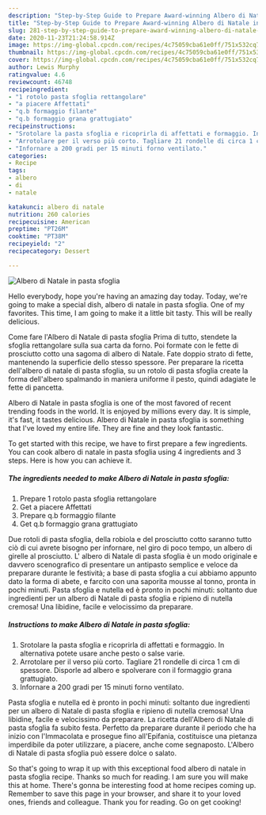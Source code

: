```yaml
---
description: "Step-by-Step Guide to Prepare Award-winning Albero di Natale in pasta sfoglia"
title: "Step-by-Step Guide to Prepare Award-winning Albero di Natale in pasta sfoglia"
slug: 281-step-by-step-guide-to-prepare-award-winning-albero-di-natale-in-pasta-sfoglia
date: 2020-11-23T21:24:58.914Z
image: https://img-global.cpcdn.com/recipes/4c75059cba61e0ff/751x532cq70/albero-di-natale-in-pasta-sfoglia-recipe-main-photo.jpg
thumbnail: https://img-global.cpcdn.com/recipes/4c75059cba61e0ff/751x532cq70/albero-di-natale-in-pasta-sfoglia-recipe-main-photo.jpg
cover: https://img-global.cpcdn.com/recipes/4c75059cba61e0ff/751x532cq70/albero-di-natale-in-pasta-sfoglia-recipe-main-photo.jpg
author: Lewis Murphy
ratingvalue: 4.6
reviewcount: 46748
recipeingredient:
- "1 rotolo pasta sfoglia rettangolare"
- "a piacere Affettati"
- "q.b formaggio filante"
- "q.b formaggio grana grattugiato"
recipeinstructions:
- "Srotolare la pasta sfoglia e ricoprirla di affettati e formaggio. In alternativa potete usare anche pesto o salse varie."
- "Arrotolare per il verso più corto. Tagliare 21 rondelle di circa 1 cm di spessore. Disporle ad albero e spolverare con il formaggio grana grattugiato."
- "Infornare a 200 gradi per 15 minuti forno ventilato."
categories:
- Recipe
tags:
- albero
- di
- natale

katakunci: albero di natale 
nutrition: 260 calories
recipecuisine: American
preptime: "PT26M"
cooktime: "PT38M"
recipeyield: "2"
recipecategory: Dessert

---
```



![Albero di Natale in pasta sfoglia](https://img-global.cpcdn.com/recipes/4c75059cba61e0ff/751x532cq70/albero-di-natale-in-pasta-sfoglia-recipe-main-photo.jpg)

Hello everybody, hope you're having an amazing day today. Today, we're going to make a special dish, albero di natale in pasta sfoglia. One of my favorites. This time, I am going to make it a little bit tasty. This will be really delicious.

Come fare l&#39;Albero di Natale di pasta sfoglia Prima di tutto, stendete la sfoglia rettangolare sulla sua carta da forno. Poi formate con le fette di prosciutto cotto una sagoma di albero di Natale. Fate doppio strato di fette, mantenendo la superficie dello stesso spessore. Per preparare la ricetta dell&#39;albero di natale di pasta sfoglia, su un rotolo di pasta sfoglia create la forma dell&#39;albero spalmando in maniera uniforme il pesto, quindi adagiate le fette di pancetta.

Albero di Natale in pasta sfoglia is one of the most favored of recent trending foods in the world. It is enjoyed by millions every day. It is simple, it's fast, it tastes delicious. Albero di Natale in pasta sfoglia is something that I've loved my entire life. They are fine and they look fantastic.


To get started with this recipe, we have to first prepare a few ingredients. You can cook albero di natale in pasta sfoglia using 4 ingredients and 3 steps. Here is how you can achieve it.

<!--inarticleads1-->

##### The ingredients needed to make Albero di Natale in pasta sfoglia:

1. Prepare 1 rotolo pasta sfoglia rettangolare
1. Get a piacere Affettati
1. Prepare q.b formaggio filante
1. Get q.b formaggio grana grattugiato


Due rotoli di pasta sfoglia, della robiola e del prosciutto cotto saranno tutto ciò di cui avrete bisogno per infornare, nel giro di poco tempo, un albero di girelle al prosciutto. L&#39; albero di Natale di pasta sfoglia è un modo originale e davvero scenografico di presentare un antipasto semplice e veloce da preparare durante le festività; a base di pasta sfoglia a cui abbiamo appunto dato la forma di abete, e farcito con una saporita mousse al tonno, pronta in pochi minuti. Pasta sfoglia e nutella ed è pronto in pochi minuti: soltanto due ingredienti per un albero di Natale di pasta sfoglia e ripieno di nutella cremosa! Una libidine, facile e velocissimo da preparare. 

<!--inarticleads2-->

##### Instructions to make Albero di Natale in pasta sfoglia:

1. Srotolare la pasta sfoglia e ricoprirla di affettati e formaggio. In alternativa potete usare anche pesto o salse varie.
1. Arrotolare per il verso più corto. Tagliare 21 rondelle di circa 1 cm di spessore. Disporle ad albero e spolverare con il formaggio grana grattugiato.
1. Infornare a 200 gradi per 15 minuti forno ventilato.


Pasta sfoglia e nutella ed è pronto in pochi minuti: soltanto due ingredienti per un albero di Natale di pasta sfoglia e ripieno di nutella cremosa! Una libidine, facile e velocissimo da preparare. La ricetta dell&#39;Albero di Natale di pasta sfoglia fa subito festa. Perfetto da preparare durante il periodo che ha inizio con l&#39;Immacolata e prosegue fino all&#39;Epifania, costituisce una pietanza imperdibile da poter utilizzare, a piacere, anche come segnaposto. L&#39;Albero di Natale di pasta sfoglia può essere dolce o salato. 

So that's going to wrap it up with this exceptional food albero di natale in pasta sfoglia recipe. Thanks so much for reading. I am sure you will make this at home. There's gonna be interesting food at home recipes coming up. Remember to save this page in your browser, and share it to your loved ones, friends and colleague. Thank you for reading. Go on get cooking!
